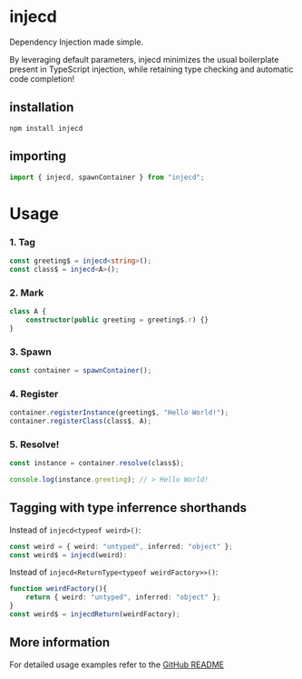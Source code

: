 # injecd

Dependency Injection made simple.

By leveraging default parameters, injecd minimizes the usual boilerplate present in TypeScript injection, while retaining type checking and automatic code completion!

## installation

```
npm install injecd
```

## importing

```ts
import { injecd, spawnContainer } from "injecd";
```

# Usage

### 1. Tag

```ts
const greeting$ = injecd<string>();
const class$ = injecd<A>();
```

### 2. Mark

```ts
class A {
    constructor(public greeting = greeting$.r) {}
}
```

### 3. Spawn

```ts
const container = spawnContainer();
```

### 4. Register

```ts
container.registerInstance(greeting$, "Hello World!");
container.registerClass(class$, A);
```

### 5. Resolve!

```ts
const instance = container.resolve(class$);

console.log(instance.greeting); // > Hello World!
```

## Tagging with type inferrence shorthands

Instead of `injecd<typeof weird>()`:

```ts
const weird = { weird: "untyped", inferred: "object" };
const weird$ = injecd(weird):
```

Instead of `injecd<ReturnType<typeof weirdFactory>>()`:

```ts
function weirdFactory(){
    return { weird: "untyped", inferred: "object" };
}
const weird$ = injecdReturn(weirdFactory);
```

## More information

For detailed usage examples refer to the [GitHub README](https://github.com/JakeBeaver/injecd#readme)
